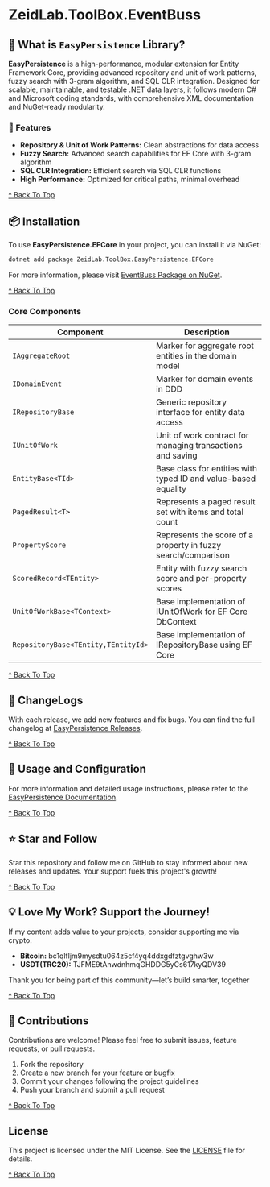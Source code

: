 # ZeidLab.ToolBox.EventBuss

## 🤔 What is `EasyPersistence` Library?

**EasyPersistence** is a high-performance, modular extension for Entity Framework Core, providing advanced repository and unit of work patterns, fuzzy search with 3-gram algorithm, and SQL CLR integration. Designed for scalable, maintainable, and testable .NET data layers, it follows modern C# and Microsoft coding standards, with comprehensive XML documentation and NuGet-ready modularity.

### 🎁 Features

- **Repository & Unit of Work Patterns:** Clean abstractions for data access
- **Fuzzy Search:** Advanced search capabilities for EF Core with 3-gram algorithm
- **SQL CLR Integration:** Efficient search via SQL CLR functions
- **High Performance:** Optimized for critical paths, minimal overhead

[^ Back To Top](#-what-is-EasyPersistence-library)

## 📦 Installation

To use **EasyPersistence.EFCore** in your project, you can install it via NuGet:

```bash
dotnet add package ZeidLab.ToolBox.EasyPersistence.EFCore
```

For more information, please visit [EventBuss Package on NuGet](https://www.nuget.org/packages/ZeidLab.ToolBox.EasyPersistence.EFcore).

[^ Back To Top](#-what-is-EasyPersistence-library)

### Core Components

| Component                           | Description                                                    |
|-------------------------------------|----------------------------------------------------------------|
| `IAggregateRoot`                    | Marker for aggregate root entities in the domain model         |
| `IDomainEvent`                      | Marker for domain events in DDD                                |
| `IRepositoryBase`                   | Generic repository interface for entity data access            |
| `IUnitOfWork`                       | Unit of work contract for managing transactions and saving     |
| `EntityBase<TId>`                   | Base class for entities with typed ID and value-based equality |
| `PagedResult<T>`                    | Represents a paged result set with items and total count       |
| `PropertyScore`                     | Represents the score of a property in fuzzy search/comparison  |
| `ScoredRecord<TEntity>`             | Entity with fuzzy search score and per-property scores         |
| `UnitOfWorkBase<TContext>`          | Base implementation of IUnitOfWork for EF Core DbContext       |
| `RepositoryBase<TEntity,TEntityId>` | Base implementation of IRepositoryBase using EF Core           |

[^ Back To Top](#-what-is-EasyPersistence-library)

## 📝 ChangeLogs

With each release, we add new features and fix bugs. You can find the full changelog at [EasyPersistence Releases](https://github.com/ZeidLab/EasyPersistence/releases).

[^ Back To Top](#-what-is-EasyPersistence-library)

## 📖 Usage and Configuration

For more information and detailed usage instructions, please refer to the [EasyPersistence Documentation](https://github.com/ZeidLab/EasyPersistence/index.md).

[^ Back To Top](#-what-is-EasyPersistence-library)


## ⭐️ Star and Follow

Star this repository and follow me on GitHub to stay informed about new releases and updates. Your support fuels this
project's growth!

[^ Back To Top](#-what-is-EasyPersistence-library)

## 💡 Love My Work? Support the Journey!

If my content adds value to your projects, consider supporting me via crypto.

- **Bitcoin:** bc1qlfljm9mysdtu064z5cf4yq4ddxgdfztgvghw3w
- **USDT(TRC20):** TJFME9tAnwdnhmqGHDDG5yCs617kyQDV39

Thank you for being part of this community—let’s build smarter, together

[^ Back To Top](#-what-is-EasyPersistence-library)

## 🤝 Contributions

Contributions are welcome! Please feel free to submit issues, feature requests, or pull requests.

1. Fork the repository
2. Create a new branch for your feature or bugfix
3. Commit your changes following the project guidelines
4. Push your branch and submit a pull request

[^ Back To Top](#-what-is-EasyPersistence-library)

## License

This project is licensed under the MIT License. See the [LICENSE](./LICENSE.txt) file for details.

[^ Back To Top](#-what-is-EasyPersistence-library)
